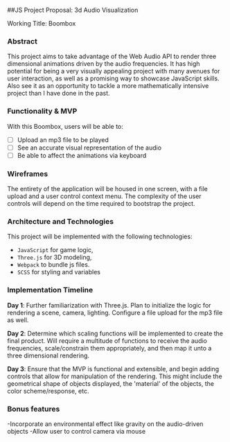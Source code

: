 ##JS Project Proposal: 3d Audio Visualization

   Working Title: Boombox
### Abstract
This project aims to take advantage of the Web Audio API to render three dimensional animations driven by the audio frequencies. It has high potential for being a very visually appealing project with many avenues for user interaction, as well as a promising way to showcase JavaScript skills. Also see it as an opportunity to tackle a more mathematically intensive project than I have done in the past.


### Functionality & MVP  

With this Boombox, users will be able to:

- [ ] Upload an mp3 file to be played
- [ ] See an accurate visual representation of the audio
- [ ] Be able to affect the animations via keyboard

### Wireframes

The entirety of the application will be housed in one screen, with a file upload and a user control context menu. The complexity of the user controls will depend on the time required to bootstrap the project.

### Architecture and Technologies

This project will be implemented with the following technologies:

- `JavaScript` for game logic,
- `Three.js` for 3D modeling,
- `Webpack` to bundle js files.
- `SCSS` for styling and variables


### Implementation Timeline

**Day 1**: Further familiarization with Three.js. Plan to initialize the logic for rendering a scene, camera, lighting. Configure a file upload for the mp3 file as well.

**Day 2**: Determine which scaling functions will be implemented to create the final product.  Will require a multitude of functions to receive the audio frequencies, scale/constrain them appropriately, and then map it unto a three dimensional rendering.  

**Day 3**: Ensure that the MVP is functional and extensible, and begin adding controls that allow for manipulation of the rendering. This might include the geometrical shape of objects displayed, the 'material' of the objects, the color scheme/response, etc.

### Bonus features

-Incorporate an environmental effect like gravity on the audio-driven objects
-Allow user to control camera via mouse
